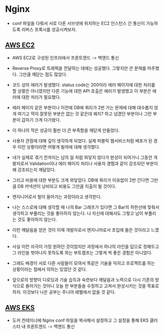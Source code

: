 # Nginx

- conf 파일을 다뤄서 서로 다른 서브넷에 위치하는 EC2 인스턴스 간 통신이 가능하도록 리버스 프록시를 성공시켜보자.

## [AWS EC2](./EC2/README.md)

- AWS EC2로 구성된 인프라에서 프론트엔드 -> 백엔드 통신

- Reverse Proxy로 트래픽을 전달하는 데에는 성공했다. 그렇지만 큰 문제를 마주했다. 그만큼 깨닫는 점도 많았다.

- 코드 상의 에러가 발생했다. status code는 200이라 에러 페이지에 대한 처리를 할 상황은 아니였지만 다른 기능에 대한 API 호출은 에러가 발생했고 이 부분은 에러에 대한 처리가 필요했다.

- 에러 페이지 같은 부분이나 이전에 DB에 쿼리가 2번 가는 문제에 대해 대수롭지 않게 여기고 딱히 잘못된 부분은 없는 것 같은데 왜지? 하고 넘겼던 부분이나 그런 부분이 갑자기 크게 다가왔다.

- 이 하나의 작은 성공이 훨씬 더 큰 부족함을 깨닫게 만들었다.

- 사용자 관점에 대해 깊이 생각하게 되었다. 실제 퍼블릭 웹서비스처럼 배포가 된 경우 이런 상황이라면 어떻게 될까에 대해 생각했다.

- 내가 실제로 겪기 전까지는 남의 일 처럼 와닿지 않다가 완성이 되어가니 그동안 개발자로서 Validation이나 에러 페이지 처리나 사용자 경험과 같이 강조되던 부분이 왜 강조되는지 깨달았다.

- 그리고 비용에 대한 부분도 크게 와닿았다. DB에 쿼리가 이유없이 2번 간다면 그만큼 DB 커넥션이 낭비되고 비용도 그만큼 지출이 될 것이다.

- 엔지니어로서 철이 들어가는 과정이라고 생각한다.

- 나는 스스로에 대해 생각할 때 나의 Bar 그래프가 있다면 그 Bar의 하한선에 맞춰서 생각하고 부풀리는 것을 좋아하지 않는다. 나 자신에 대해서도 그렇고 남이 부풀리는 것도 좋아하지 않는다.

- 이런 깨달음을 얻은 것이 이제 개발자로서 엔지니어로서 초입에 들은 것이라고 느꼈다.

- 사실 이런 자극이 가장 원하던 것이었지만 과정에서 하나의 라인을 답으로 정해두고 그 라인을 벗어나지 못하도록 하는 부트캠프는 그렇게 썩 좋은 경험은 아니었다.

- 그래도 배경이 서로 다른 사람들이 모여서 똑같은 기술을 익히고 프로젝트를 하는 상황이라는 점에서 의의는 있었던 것 같다.

- 앞으로의 방향이 디로딩과 기술 습득과 숙련보다 깨달음과 노력으로 다시 기존의 방식으로 돌아가는 것이니 오늘 한 부분들을 수정하고 고쳐서 완성시키는 것을 목표로 하자. 이것보다 나은 공부는 주니어 레벨에서 없을 것 같다.

## [AWS EKS](./EKS/README.md)

- 도커 컨테이너에 Nginx conf 파일을 복사해서 설정하고 그 설정을 통해 EKS 클러스터 내 프론트엔드 -> 백엔드 통신
